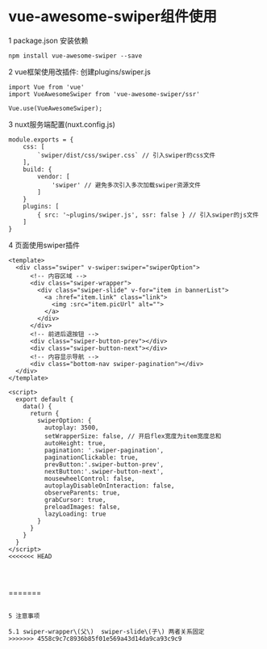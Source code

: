 # **vue-awesome-swiper组件使用**

1 package.json 安装依赖

```
npm install vue-awesome-swiper --save
```

2 vue框架使用改插件: 创建plugins/swiper.js

```
import Vue from 'vue'
import VueAwesomeSwiper from 'vue-awesome-swiper/ssr'

Vue.use(VueAwesomeSwiper);
```

3 nuxt服务端配置\(nuxt.config.js\)

    module.exports = {
        css: [
            `swiper/dist/css/swiper.css` // 引入swiper的css文件
        ],
        build: {
            vendor: [
                'swiper' // 避免多次引入多次加载swiper资源文件
            ]
        }
        plugins: [
            { src: '~plugins/swiper.js', ssr: false } // 引入swiper的js文件
        ]
    }

4 页面使用swiper插件

```
<template>
  <div class="swiper" v-swiper:swiper="swiperOption">
      <!-- 内容区域 -->
      <div class="swiper-wrapper">
        <div class="swiper-slide" v-for="item in bannerList">
          <a :href="item.link" class="link">
            <img :src="item.picUrl" alt="">
          </a>
        </div>
      </div>
      <!-- 前进后退按钮 -->
      <div class="swiper-button-prev"></div>
      <div class="swiper-button-next"></div>
      <!-- 内容显示导航 -->
      <div class="bottom-nav swiper-pagination"></div>
  </div>
</template>     

<script>
  export default {
    data() {
      return {
        swiperOption: {
          autoplay: 3500,
          setWrapperSize: false, // 开启flex宽度为item宽度总和
          autoHeight: true,
          pagination: '.swiper-pagination',
          paginationClickable: true,
          prevButton:'.swiper-button-prev',
          nextButton:'.swiper-button-next',
          mousewheelControl: false,
          autoplayDisableOnInteraction: false,
          observeParents: true,
          grabCursor: true,
          preloadImages: false,
          lazyLoading: true
        }
      }
    }
  }
</script>
<<<<<<< HEAD

  
      
```


=======
```

5 注意事项

5.1 swiper-wrapper\(父\)  swiper-slide\(子\) 两者关系固定
>>>>>>> 4558c9c7c8936b85f01e569a43d14da9ca93c9c9

